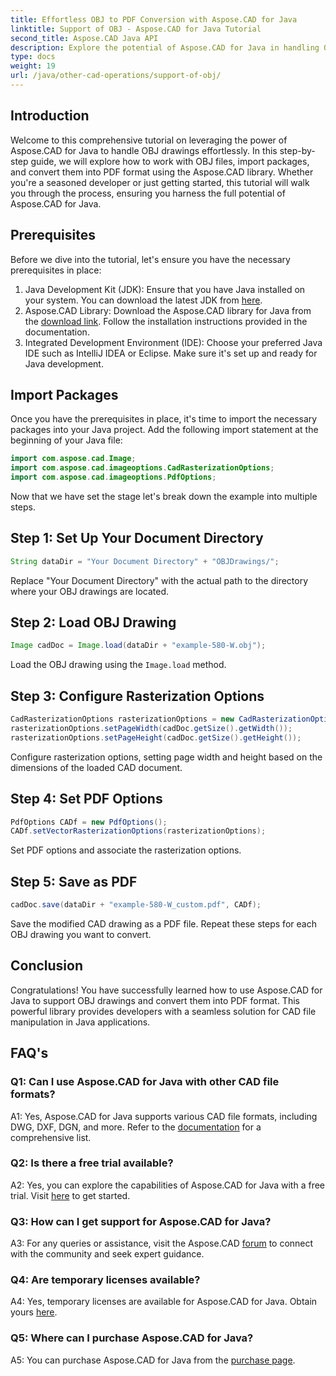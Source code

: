 ```yaml
---
title: Effortless OBJ to PDF Conversion with Aspose.CAD for Java
linktitle: Support of OBJ - Aspose.CAD for Java Tutorial
second_title: Aspose.CAD Java API
description: Explore the potential of Aspose.CAD for Java in handling OBJ drawings seamlessly. Convert effortlessly to PDF with our step-by-step guide.
type: docs
weight: 19
url: /java/other-cad-operations/support-of-obj/
---
```

## Introduction

Welcome to this comprehensive tutorial on leveraging the power of Aspose.CAD for Java to handle OBJ drawings effortlessly. In this step-by-step guide, we will explore how to work with OBJ files, import packages, and convert them into PDF format using the Aspose.CAD library. Whether you're a seasoned developer or just getting started, this tutorial will walk you through the process, ensuring you harness the full potential of Aspose.CAD for Java.

## Prerequisites

Before we dive into the tutorial, let's ensure you have the necessary prerequisites in place:
1. Java Development Kit (JDK): Ensure that you have Java installed on your system. You can download the latest JDK from [here](https://www.oracle.com/java/technologies/javase-downloads.html).
2. Aspose.CAD Library: Download the Aspose.CAD library for Java from the [download link](https://releases.aspose.com/cad/java/). Follow the installation instructions provided in the documentation.
3. Integrated Development Environment (IDE): Choose your preferred Java IDE such as IntelliJ IDEA or Eclipse. Make sure it's set up and ready for Java development.

## Import Packages

Once you have the prerequisites in place, it's time to import the necessary packages into your Java project. Add the following import statement at the beginning of your Java file:

```java
import com.aspose.cad.Image;
import com.aspose.cad.imageoptions.CadRasterizationOptions;
import com.aspose.cad.imageoptions.PdfOptions;
```

Now that we have set the stage let's break down the example into multiple steps.

## Step 1: Set Up Your Document Directory

```java
String dataDir = "Your Document Directory" + "OBJDrawings/";
```

Replace "Your Document Directory" with the actual path to the directory where your OBJ drawings are located.

## Step 2: Load OBJ Drawing

```java
Image cadDoc = Image.load(dataDir + "example-580-W.obj");
```

Load the OBJ drawing using the `Image.load` method.

## Step 3: Configure Rasterization Options

```java
CadRasterizationOptions rasterizationOptions = new CadRasterizationOptions();
rasterizationOptions.setPageWidth(cadDoc.getSize().getWidth());
rasterizationOptions.setPageHeight(cadDoc.getSize().getHeight());
```

Configure rasterization options, setting page width and height based on the dimensions of the loaded CAD document.

## Step 4: Set PDF Options

```java
PdfOptions CADf = new PdfOptions();
CADf.setVectorRasterizationOptions(rasterizationOptions);
```

Set PDF options and associate the rasterization options.

## Step 5: Save as PDF

```java
cadDoc.save(dataDir + "example-580-W_custom.pdf", CADf);
```

Save the modified CAD drawing as a PDF file.
Repeat these steps for each OBJ drawing you want to convert.

## Conclusion

Congratulations! You have successfully learned how to use Aspose.CAD for Java to support OBJ drawings and convert them into PDF format. This powerful library provides developers with a seamless solution for CAD file manipulation in Java applications.

## FAQ's

### Q1: Can I use Aspose.CAD for Java with other CAD file formats?

A1: Yes, Aspose.CAD for Java supports various CAD file formats, including DWG, DXF, DGN, and more. Refer to the [documentation](https://reference.aspose.com/cad/java/) for a comprehensive list.

### Q2: Is there a free trial available?

A2: Yes, you can explore the capabilities of Aspose.CAD for Java with a free trial. Visit [here](https://releases.aspose.com/) to get started.

### Q3: How can I get support for Aspose.CAD for Java?

A3: For any queries or assistance, visit the Aspose.CAD [forum](https://forum.aspose.com/c/cad/19) to connect with the community and seek expert guidance.

### Q4: Are temporary licenses available?

A4: Yes, temporary licenses are available for Aspose.CAD for Java. Obtain yours [here](https://purchase.aspose.com/temporary-license/).

### Q5: Where can I purchase Aspose.CAD for Java?

A5: You can purchase Aspose.CAD for Java from the [purchase page](https://purchase.aspose.com/buy).
